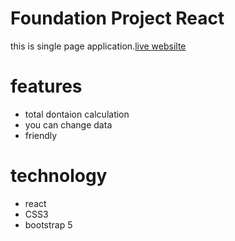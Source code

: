 # Foundation Project React

this is single page application.[live websilte](https://assigment-8.netlify.app/)

# features

- total dontaion calculation
- you can change data
- friendly

# technology

- react
- CSS3
- bootstrap 5
